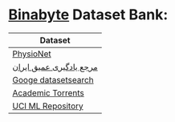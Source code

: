 # [Binabyte](https://binabyte.ir/) Dataset Bank:


| Dataset | 
| --- | 
| [PhysioNet](https://physionet.org/) | 
| [مرجع یادگیری عمیق ایران](https://deeplearning.ir/%d8%af%db%8c%d8%aa%d8%a7%d8%b3%d8%aa/) | 
| [Googe datasetsearch](https://datasetsearch.research.google.com/) | 
| [Academic Torrents](https://academictorrents.com/) | 
| [UCI ML Repository](https://archive.ics.uci.edu/ml/index.php) | 

